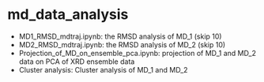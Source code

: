 # md_data_analysis
- MD1_RMSD_mdtraj.ipynb: the RMSD analysis of MD_1 (skip 10)
- MD2_RMSD_mdtraj.ipynb: the RMSD analysis of MD_2 (skip 10)
- Projection_of_MD_on_ensemble_pca.ipynb: projection of MD_1 and MD_2 data on PCA of XRD ensemble data
- Cluster analysis: Cluster analysis of MD_1 and MD_2	

